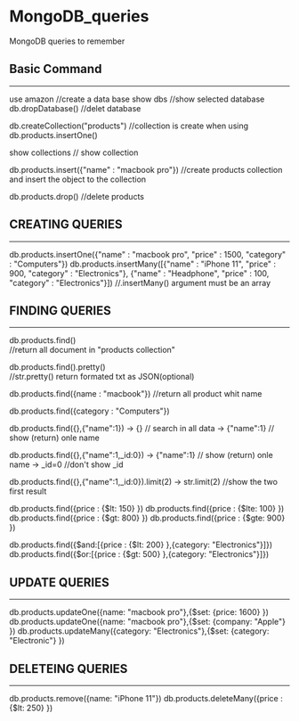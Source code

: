 # MongoDB_queries
MongoDB queries to remember

## **Basic Command**
*************
use amazon 			//create a data base
show dbs 			//show selected database
db.dropDatabase()	//delet database

db.createCollection("products")	
	//collection is create when using db.products.insertOne()

show collections 
	// show collection

db.products.insert({"name" : "macbook pro"})
	//create products collection and insert the object to the collection

db.products.drop()
	//delete products


## **CREATING QUERIES**
****************
db.products.insertOne({"name" : "macbook pro", "price" : 1500, "category" : "Computers"})
db.products.insertMany([{"name" : "iPhone 11", "price" : 900, "category" : "Electronics"}, 
							{"name" : "Headphone", "price" : 100, "category" : "Electronics"}])
	//.insertMany() argument must be an array							
							
## **FINDING QUERIES**
***************
db.products.find() 							
	//return all document in "products collection"

db.products.find().pretty()					
	//str.pretty() return formated txt as JSON(optional)

db.products.find({name : "macbook"})
	//return all product whit name

db.products.find({category : "Computers"})

db.products.find({},{"name":1})
	-> {}			// search in all data
	-> {"name":1}	// show (return) onle name

db.products.find({},{"name":1,_id:0})
	-> {"name":1}	// show (return) onle name
	-> _id=0		//don't show _id

db.products.find({},{"name":1,_id:0}).limit(2)
	-> str.limit(2) //show the two first result

db.products.find({price : {$lt: 150} })
db.products.find({price : {$lte: 100} })
db.products.find({price : {$gt: 800} })
db.products.find({price : {$gte: 900} })

db.products.find({$and:[{price : {$lt: 200} },{category: "Electronics"}]})
db.products.find({$or:[{price : {$gt: 500} },{category: "Electronics"}]})


## **UPDATE QUERIES**
**************
db.products.updateOne({name: "macbook pro"},{$set: {price: 1600} })
db.products.updateOne({name: "macbook pro"},{$set: {company: "Apple"} })
db.products.updateMany({category: "Electronics"},{$set: {category: "Electronic"} })


## **DELETEING QUERIES**
*****************
db.products.remove({name: "iPhone 11"})
db.products.deleteMany({price : {$lt: 250} })

